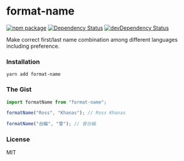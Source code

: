 # format-name

[![npm package](https://badge.fury.io/js/format-name.svg)](https://www.npmjs.org/package/format-name)
[![Dependency Status](https://david-dm.org/rosskhanas/format-name.svg)](https://david-dm.org/rosskhanas/format-name)
[![devDependency Status](https://david-dm.org/rosskhanas/format-name/dev-status.svg)](https://david-dm.org/rosskhanas/format-name#info=devDependencies)

Make correct first/last name combination among different languages including preference.

### Installation

```
yarn add format-name
```

### The Gist

```javascript
import formatName from "format-name";

formatName("Ross", "Khanas"); // Ross Khanas

formatName("台綸", "曾"); // 曾台綸
```

### License

MIT
